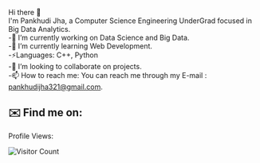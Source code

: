 Hi there 👋 <br />
I'm Pankhudi Jha, a Computer Science Engineering UnderGrad focused in Big Data Analytics. <br />
-🔭 I’m currently working on Data Science and Big Data.<br />
-🌱 I’m currently learning Web Development.<br />
-⚡Languages: C++, Python<br />
-👯 I’m looking to collaborate on projects.<br />
-📫 How to reach me: You can reach me through my E-mail : pankhudijha321@gmail.com.<br />

## ✉️ Find me on:


Profile Views:

![Visitor Count](https://profile-counter.glitch.me/Pankhudi31/count.svg)






<!--
**Pankhudi31/Pankhudi31** is a ✨ _special_ ✨ repository because its `README.md` (this file) appears on your GitHub profile.

Here are some ideas to get you started:

- 🔭 I’m currently working on ...
- 🌱 I’m currently learning ...
- 👯 I’m looking to collaborate on ...
- 🤔 I’m looking for help with ...
- 💬 Ask me about ...
- 📫 How to reach me: ...
- 😄 Pronouns: ...
- ⚡ Fun fact: ...
-->
